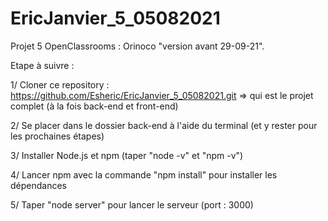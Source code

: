 # EricJanvier_5_05082021

Projet 5 OpenClassrooms : Orinoco "version avant 29-09-21".

Etape à suivre :

1/ Cloner ce repository : https://github.com/Esheric/EricJanvier_5_05082021.git => qui est le projet complet (à la fois back-end et front-end)

2/ Se placer dans le dossier back-end à l'aide du terminal (et y rester pour les prochaines étapes)

3/ Installer Node.js et npm (taper "node -v" et "npm -v")

4/ Lancer npm avec la commande "npm install" pour installer les dépendances

5/ Taper "node server" pour lancer le serveur (port : 3000)
